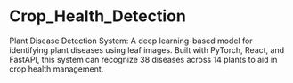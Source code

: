 
# Crop_Health_Detection
Plant Disease Detection System: A deep learning-based model for identifying plant diseases using leaf images. Built with PyTorch, React, and FastAPI, this system can recognize 38 diseases across 14 plants to aid in crop health management.

 

